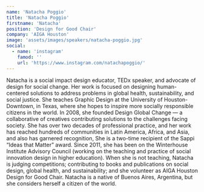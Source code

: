 ```yaml
---
name: 'Natacha Poggio'
title: 'Natacha Poggio'
firstname: 'Natacha'
position: 'Design for Good Chair'
company: 'AIGA Houston'
image: 'assets/images/speakers/natacha-poggio.jpg'
social:
  - name: 'instagram'
    famod: ''
    url: 'https://www.instagram.com/natachapoggio/'
---
```


Natacha is a social impact design educator, TEDx speaker, and advocate of design for social change. Her work is focused on designing human-centered solutions to address problems in global health, sustainability, and social justice. She teaches Graphic Design at the University of Houston-Downtown, in Texas, where she hopes to inspire more socially responsible citizens in the world. In 2008, she founded Design Global Change — a collaborative of creatives contributing solutions to the challenges facing society. She has over two decades of professional practice, and her work has reached hundreds of communities in Latin America, Africa, and Asia, and also has garnered recognition, She is a two-time recipient of the Sappi “Ideas that Matter” award. Since 2011, she has been on the Winterhouse Institute Advisory Council (working on the teaching and practice of social innovation design in higher education). When she is not teaching, Natacha is judging competitions; contributing to books and publications on social design, global health, and sustainability; and she volunteer as AIGA Houston Design for Good Chair. Natacha is a native of Buenos Aires, Argentina, but she considers herself a citizen of the world.
